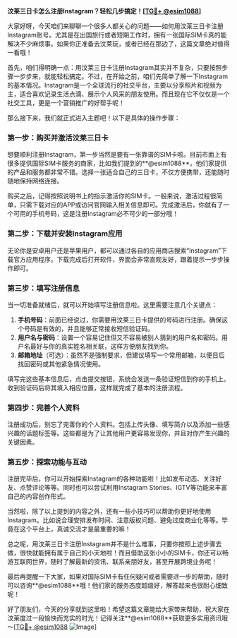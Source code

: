**汶莱三日卡怎么注册Instagram？轻松几步搞定！[[TG💪+ @esim1088](https://t.me/s/esim1088)]**

大家好呀，今天咱们来聊聊一个很多人都关心的问题——如何用汶莱三日卡注册Instagram账号。尤其是在出国旅行或者短期工作时，拥有一张国际SIM卡真的能解决不少麻烦事。如果你正准备去汶莱玩，或者已经在那边了，这篇文章绝对值得一看哦！

首先，咱们得明确一点：用汶莱三日卡注册Instagram其实并不复杂，只要按照步骤一步步来，就能轻松搞定。不过，在开始之前，咱们先简单了解一下Instagram的基本情况。Instagram是一个全球流行的社交平台，主要以分享照片和视频为主，适合喜欢记录生活点滴、展示个人风采的朋友使用。而且现在它不仅仅是一个社交工具，更是一个营销推广的好帮手呢！

那么接下来，我们就正式进入主题吧！以下是具体的操作步骤：

### 第一步：购买并激活汶莱三日卡

想要顺利注册Instagram，第一步当然是要有一张靠谱的SIM卡啦。目前市面上有很多提供国际SIM卡服务的商家，比如我们提到的**@esim1088**，他们家提供的产品和服务都非常不错。选择一张适合自己的三日卡，不仅方便携带，还能随时随地保持网络连接。

购买之后，记得按照说明书上的指示激活你的SIM卡。一般来说，激活过程很简单，只需下载对应的APP或访问官网输入相关信息即可。完成激活后，你就有了一个可用的手机号码，这是注册Instagram必不可少的一部分哦！

### 第二步：下载并安装Instagram应用

无论你是安卓用户还是苹果用户，都可以通过各自的应用商店搜索“Instagram”下载官方应用程序。下载完成后打开软件，界面会非常直观友好，跟着提示一步步操作即可。

### 第三步：填写注册信息

当一切准备就绪后，就可以开始填写注册信息啦。这里需要注意几个关键点：

1. **手机号码**：前面已经说过，你需要用汶莱三日卡提供的号码进行注册。确保这个号码是有效的，并且能够正常接收短信验证码。
2. **用户名与密码**：设置一个容易记住但又不容易被别人猜到的用户名和密码。用户名最好与你的真实姓名相关联，这样方便朋友找到你。
3. **邮箱地址**（可选）：虽然不是强制要求，但建议填写一个常用邮箱，以便日后找回密码或其他紧急情况使用。

填写完这些基本信息后，点击提交按钮，系统会发送一条验证短信到你的手机上。收到验证码后将其填入相应位置，这样就完成了基本的注册流程。

### 第四步：完善个人资料

注册成功后，别忘了完善你的个人资料。包括上传头像、填写简介以及添加一些感兴趣的话题标签等。这些都是为了让其他用户更容易发现你，并且对你产生兴趣的关键因素。

### 第五步：探索功能与互动

注册完毕后，你可以开始探索Instagram的各种功能啦！比如发布动态、关注好友、点赞评论等等。同时也可以尝试利用Instagram Stories、IGTV等功能来丰富自己的内容创作形式。

当然啦，除了以上提到的内容之外，还有一些小技巧可以帮助你更好地使用Instagram。比如说合理安排发布时间、注意版权问题、避免过度商业化等等。毕竟在这个平台上，真诚交流才是最重要的嘛！

总之呢，用汶莱三日卡注册Instagram并不是什么难事，只要你按照上述步骤去做，很快就能拥有属于自己的小天地啦！而且借助这张小小的SIM卡，你还可以畅游互联网世界，随时了解最新的资讯、联系亲朋好友，甚至开展跨境业务呢！

最后再提醒一下大家，如果对国际SIM卡有任何疑问或者需要进一步的帮助，随时可以咨询**@esim1088**哦！他们家的服务态度超级好，解答起来也很耐心细致呢！

好了朋友们，今天的分享就到这里啦！希望这篇文章能给大家带来帮助，祝大家在汶莱度过一段愉快而充实的时光！记得关注**@esim1088**获取更多实用资讯哦～[[TG💪+ @esim1088](https://t.me/s/esim1088) ![Image](https://i.postimg.cc/4NQfJmqS/Snipaste-2025-05-13-00-14-12.png)]